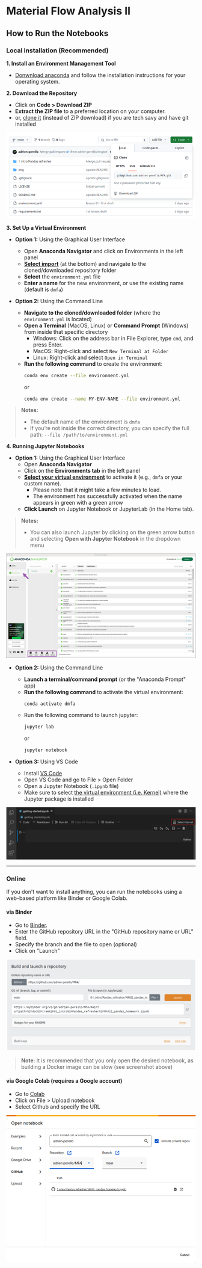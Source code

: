 # Material Flow Analysis II


## How to Run the Notebooks

### Local installation (Recommended)

**1. Install an Environment Management Tool**

  - [Donwnload anaconda](https://www.anaconda.com/products/individual) and follow the installation instructions for your operating system.


**2. Download the Repository**

  - Click on **Code > Download ZIP**
  - **Extract the ZIP file** to a preferred location on your computer.
  - or, [clone it](https://docs.github.com/en/repositories/creating-and-managing-repositories/cloning-a-repository) (instead of ZIP download) if you are tech savy and have git installed

![download repo](./img/import.png)


**3. Set Up a Virtual Environment**

- **Option 1:** Using the Graphical User Interface
  - Open **Anaconda Navigator** and click on Environments in the left panel
  - **[Select import](https://www.anaconda.com/docs/tools/anaconda-navigator/tutorials/manage-environments)** (at the bottom) and navigate to the cloned/downloaded repository folder
  - **Select** the `environment.yml` file
  - **Enter a name** for the new environment, or use the existing name (default is `dmfa`)

- **Option 2:** Using the Command Line
  - **Navigate to the cloned/downloaded folder** (where the `environment.yml` is located)
  - **Open a Terminal** (MacOS, Linux) or **Command Prompt** (Windows) from inside that specific directory
    - Windows: Click on the address bar in File Explorer, type `cmd`, and press Enter.
    - MacOS: Right-click and select `New Terminal at Folder`
    - Linux: Right-click and select `Open in Terminal`
  - **Run the following command** to create the environment:
    ```bash
    conda env create --file environment.yml
    ```
    or
    ```bash
    conda env create --name MY-ENV-NAME --file environment.yml
    ```  
  
  
> **Notes:**
> - The default name of the environment is `dmfa`
> - If you’re not inside the correct directory, you can specify the full path: `--file /path/to/environment.yml`


  
  
**4. Running Jupyter Notebooks**

- **Option 1:** Using the Graphical User Interface
  - Open **Anaconda Navigator** 
  - Click on the **Environments tab** in the left panel
  - **[Select your virtual environment](https://www.anaconda.com/docs/tools/anaconda-navigator/tutorials/manage-environments)** to activate it (e.g., `dmfa` or your custom name).
    - Please note that it might take a few minutes to load.
    - The environment has successfully activated when the name appears in green with a green arrow
  - **Click Launch** on Jupyter Notebook or JupyterLab (in the Home tab).

> **Notes:**
> - You can also launch Jupyter by clicking on the green arrow button and selecting **Open with Jupyter Notebook** in the dropdown menu

![Anaconda GUI - activate venv](./img/anaconda_activate_env.png)
  
- **Option 2:** Using the Command Line
    - **Launch a terminal/command prompt** (or the "Anaconda Prompt" app)
    - **Run the following command** to activate the virtual environment:
      ```bash
      conda activate dmfa
      ```
    - Run the following command to launch jupyter:
      ```bash
      jupyter lab
      ``` 
      or
      ```bash
      jupyter notebook
      ```
  
- **Option 3:** Using VS Code
    - Install [VS Code](https://code.visualstudio.com/download)
    - Open VS Code and go to File > Open Folder
    - Open a Jupyter Notebook (`.ipynb` file)
    - Make sure to select [the virtual environment (i.e. Kernel)](https://code.visualstudio.com/docs/datascience/jupyter-notebooks) where the Jupyter package is installed

![vscode](./img/vscode.png)


***


### Online

If you don’t want to install anything, you can run the notebooks using a web-based platform like Binder or Google Colab.

#### via Binder

- Go to [Binder](https://mybinder.org/).
- Enter the GitHub repository URL in the "GitHub repository name or URL" field.
- Specify the branch and the file to open (optional)
- Click on "Launch"

![mybinder](./img/mybinder.png)

> **Note**: It is recommended that you only open the desired notebook, as building a Docker image can be slow (see screenshot above)


#### via Google Colab (requires a Google account)

- Go to [Colab](https://colab.research.google.com/)
- Click on File > Upload notebook
- Select Github and specify the URL

![colab](./img/colab.png)
